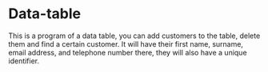 # Data-table
This is a program of a data table, you can add customers to the table, delete them and find a certain customer. It will have their first name, surname, email address, and telephone number there, they will also have a unique identifier. 
